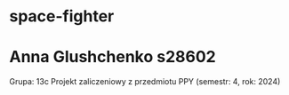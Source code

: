 # space-fighter
# Anna Glushchenko s28602
Grupa: 13c
Projekt zaliczeniowy z przedmiotu PPY (semestr: 4, rok: 2024)
